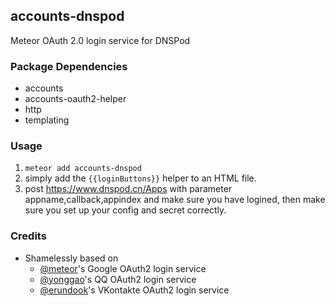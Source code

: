 ## accounts-dnspod

Meteor OAuth 2.0 login service for DNSPod

### Package Dependencies

* accounts
* accounts-oauth2-helper
* http
* templating

### Usage

1. `meteor add accounts-dnspod`
3. simply add the `{{loginButtons}}` helper to an HTML file.
2. post https://www.dnspod.cn/Apps with parameter appname,callback,appindex and make sure you have logined, then make sure you set up your config and secret correctly.

### Credits

* Shamelessly based on
  - [@meteor](https://github.com/meteor/meteor)'s Google OAuth2 login service
  - [@yonggao](https://github.com/yonggao/meteor-accounts-qq)'s QQ OAuth2 login service
  - [@erundook](https://github.com/erundook/meteor-accounts-vkontakte)'s VKontakte OAuth2 login service

